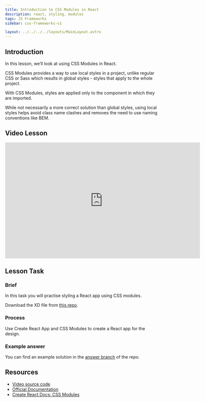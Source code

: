```yaml
---
title: Introduction to CSS Modules in React
description: react, styling, modules
tags: JS Frameworks
sidebar: css-frameworks-v1

layout: ../../../../layouts/MainLayout.astro
---
```


## Introduction

In this lesson, we’ll look at using CSS Modules in React.

CSS Modules provides a way to use local styles in a project, unlike regular CSS or Sass which results in global styles - styles that apply to the whole project.

With CSS Modules, styles are applied only to the component in which they are imported.

While not necessarily a more correct solution than global styles, using local styles helps avoid class name clashes and removes the need to use naming conventions like BEM.

## Video Lesson

<iframe src="https://player.vimeo.com/video/437826097" width="640" height="380" frameborder="0" allow="autoplay; fullscreen" allowfullscreen=""></iframe>

## Lesson Task

### Brief

In this task you will practise styling a React app using CSS modules.

Download the XD file from [this repo](https://github.com/NoroffFEU/css-modules-introduction-lesson-task).

### Process

Use Create React App and CSS Modules to create a React app for the design.

### Example answer

You can find an example solution in the [answer branch](https://github.com/NoroffFEU/css-modules-introduction-lesson-task/tree/answer) of the repo.

## Resources

- [Video source code](https://github.com/NoroffFEU/css-modules-introduction)
- [Official Documentation](https://github.com/css-modules/css-modules)
- [Create React Docs: CSS Modules](https://create-react-app.dev/docs/adding-a-css-modules-stylesheet/)

